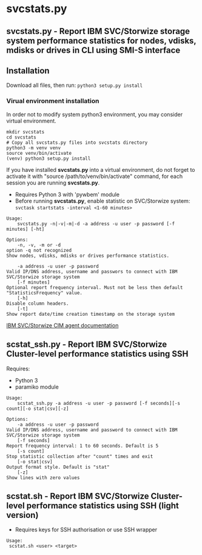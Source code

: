 # svcstats.py
## svcstats.py - Report IBM SVC/Storwize storage system performance statistics for nodes, vdisks, mdisks or drives in CLI using SMI-S interface

## Installation

Download all files, then run:
```python3 setup.py install```

### Virual environment installation
In order not to modify system python3 environment, you may consider virtual environment.
```
mkdir svcstats
cd svcstats
# Copy all svcstats.py files into svcstats directory
python3 -m venv venv
source venv/bin/activate
(venv) python3 setup.py install
```

If you have installed **svcstats.py** into a virtual environment, do not forget to activate it with "source /path/to/venv/bin/activate" command, for each session you are running **svcstats.py**.


* Requires Python 3 with 'pywbem' module
* Before running **svcstats.py**, enable statistic on SVC/Storwize system: ```svctask startstats -interval <1-60 minutes>```


```
Usage:
    svcstats.py -n|-v|-m|-d -a address -u user -p password [-f minutes] [-ht]

Options:
    -n, -v, -m or -d
option -q not recognized 
Show nodes, vdisks, mdisks or drives performance statistics.

    -a address -u user -p password
Valid IP/DNS address, username and passwors to connect with IBM SVC/Storwize storage system
    [-f minutes]
Optional report frequency interval. Must not be less then default "StatisticsFrequency" value.
    [-h]
Disable column headers.
    [-t]
Show report date/time creation timestamp on the storage system
```

[IBM SVC/Storwize CIM agent documentation](https://www.ibm.com/support/knowledgecenter/STPVGU/com.ibm.storage.svc.console.720.doc/svc_sdkintro_215ebp.html)

## scstat_ssh.py - Report IBM SVC/Storwize Cluster-level performance statistics using SSH

Requires:
* Python 3 
* paramiko module

```
Usage:
	scstat_ssh.py -a address -u user -p password [-f seconds][-s count][-o stat|csv][-z]

Options:
	-a address -u user -p password
Valid IP/DNS address, username and password to connect with IBM SVC/Storwize storage system
	[-f seconds]
Report frequency interval: 1 to 60 seconds. Default is 5
	[-s count]
Stop statistic collection after "count" times and exit
	[-o stat|csv]
Output format style. Default is "stat"
	[-z]
Show lines with zero values
```

## scstat.sh - Report IBM SVC/Storwize Cluster-level performance statistics using SSH (light version)
* Requires keys for SSH authorisation or use SSH wrapper
```
Usage:
 scstat.sh <user> <target>
```

